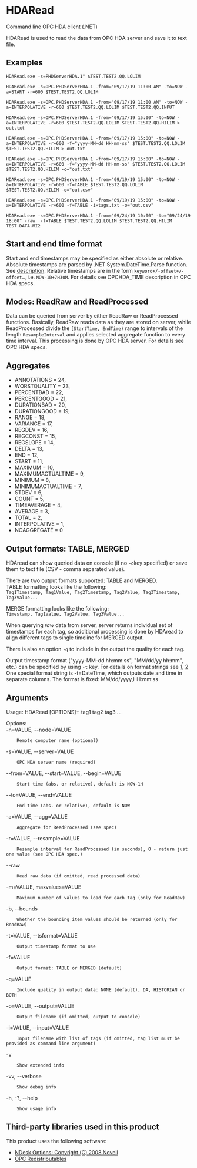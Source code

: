HDARead
=======

Command line OPC HDA client (.NET)

HDARead is used to read the data from OPC HDA server and save it to text file.

Examples
--------

~~~~
HDARead.exe -s=PHDServerHDA.1" $TEST.TEST2.QQ.LOLIM

HDARead.exe -s=OPC.PHDServerHDA.1 -from="09/17/19 11:00 AM" -to=NOW -a=START -r=600 $TEST.TEST2.QQ.LOLIM

HDARead.exe -s=OPC.PHDServerHDA.1 -from="09/17/19 11:00 AM" -to=NOW -a=INTERPOLATIVE -r=600 $TEST.TEST2.QQ.LOLIM $TEST.TEST2.QQ.INPUT

HDARead.exe -s=OPC.PHDServerHDA.1 -from="09/17/19 15:00" -to=NOW -a=INTERPOLATIVE -r=600 $TEST.TEST2.QQ.LOLIM $TEST.TEST2.QQ.HILIM > out.txt

HDARead.exe -s=OPC.PHDServerHDA.1 -from="09/17/19 15:00" -to=NOW -a=INTERPOLATIVE -r=600 -f="yyyy-MM-dd HH-mm-ss" $TEST.TEST2.QQ.LOLIM $TEST.TEST2.QQ.HILIM > out.txt

HDARead.exe -s=OPC.PHDServerHDA.1 -from="09/17/19 15:00" -to=NOW -a=INTERPOLATIVE -r=600 -f="yyyy-MM-dd HH-mm-ss" $TEST.TEST2.QQ.LOLIM $TEST.TEST2.QQ.HILIM -o="out.txt"

HDARead.exe -s=OPC.PHDServerHDA.1 -from="09/19/19 15:00" -to=NOW -a=INTERPOLATIVE -r=600 -f=TABLE $TEST.TEST2.QQ.LOLIM $TEST.TEST2.QQ.HILIM -o="out.csv"

HDARead.exe -s=OPC.PHDServerHDA.1 -from="09/19/19 15:00" -to=NOW -a=INTERPOLATIVE -r=600 -f=TABLE -i=tags.txt -o="out.csv"

HDARead.exe -s=OPC.PHDServerHDA.1 -from="09/24/19 10:00" -to="09/24/19 18:00" -raw  -f=TABLE $TEST.TEST2.QQ.LOLIM $TEST.TEST2.QQ.HILIM TEST.DATA.MI2
~~~~

Start and end time format
-------------------------

Start and end timestamps may be specified as either absolute or relative. Absolute timestamps are parsed by .NET System.DateTime.Parse function. See [description](https://docs.microsoft.com/en-us/dotnet/api/system.datetime.parse). Relative timestamps are in the form `keyword+/-offset+/-offset…`, i.e. `NOW-1D+7H30M`. For details see OPCHDA_TIME description in OPC HDA specs.

Modes: ReadRaw and ReadProcessed
--------------------------------

Data can be queried from server by either ReadRaw or ReadProcessed functions. Basically, ReadRaw reads data as they are stored on server, while ReadProcessed divide the `[StartTime, EndTime)` range to intervals of the length `ResampleInterval` and applies selected aggregate function to every time interval. This processing is done by OPC HDA server. For details see OPC HDA specs.

Aggregates
----------

- ANNOTATIONS = 24,
- WORSTQUALITY = 23,
- PERCENTBAD = 22,
- PERCENTGOOD = 21,
- DURATIONBAD = 20,
- DURATIONGOOD = 19,
- RANGE = 18,
- VARIANCE = 17,
- REGDEV = 16,
- REGCONST = 15,
- REGSLOPE = 14,
- DELTA = 13,
- END = 12,
- START = 11,
- MAXIMUM = 10,
- MAXIMUMACTUALTIME = 9,
- MINIMUM = 8,
- MINIMUMACTUALTIME = 7,
- STDEV = 6,
- COUNT = 5,
- TIMEAVERAGE = 4,
- AVERAGE = 3,
- TOTAL = 2,
- INTERPOLATIVE = 1,
- NOAGGREGATE = 0

Output formats: TABLE, MERGED
-----------------------------

HDAread can show queried data on console (if no `-o`key specified) or save them to text file (CSV - comma separated value). 

There are two output formats supported: TABLE and MERGED.  
TABLE formatting looks like the following:  
`Tag1Timestamp, Tag1Value, Tag2Timestamp, Tag2Value, Tag3Timestamp, Tag3Value...`

MERGE formatting looks like the following:  
`Timestamp, Tag1Value, Tag2Value, Tag3Value...`

When querying *raw* data from server, server returns individual set of timestamps for each tag, so additional processing is done by HDAread to align different tags to single timeline for MERGED output. 

There is also an option `-q` to include in the output the quality for each tag.

Output timestamp format ("yyyy-MM-dd hh:mm:ss", "MM/dd/yy hh:mm", etc.) can be specified by using `-t` key. For details on format strings see [1](https://docs.microsoft.com/en-us/dotnet/standard/base-types/standard-date-and-time-format-strings), [2](https://docs.microsoft.com/en-us/dotnet/standard/base-types/custom-date-and-time-format-strings)
One special format string is -t=DateTime, which outputs date and time in separate columns. The format is fixed: MM/dd/yyyy,HH:mm:ss
 
Arguments
---------

Usage: HDARead [OPTIONS]+ tag1 tag2 tag3 ...

Options:  
  -n=VALUE, --node=VALUE
    
        Remote computer name (optional)
        
  -s=VALUE, --server=VALUE

        OPC HDA server name (required)

  --from=VALUE, --start=VALUE, --begin=VALUE

        Start time (abs. or relative), default is NOW-1H

  --to=VALUE, --end=VALUE
    
        End time (abs. or relative), default is NOW

  -a=VALUE, --agg=VALUE
  
        Aggregate for ReadProcessed (see spec)
   
   -r=VALUE, --resample=VALUE    
        
        Resample interval for ReadProcessed (in seconds), 0 - return just one value (see OPC HDA spec.)
        
   --raw
   
        Read raw data (if omitted, read processed data)
   
   -m=VALUE, maxvalues=VALUE
   
        Maximum number of values to load for each tag (only for ReadRaw)
   
   -b, --bounds
        
        Whether the bounding item values should be returned (only for ReadRaw)

  -t=VALUE, --tsformat=VALUE
  
        Output timestamp format to use
  
  -f=VALUE
  
        Output format: TABLE or MERGED (default)
        
  -q=VALUE
  
        Include quality in output data: NONE (default), DA, HISTORIAN or BOTH
        
  -o=VALUE, --output=VALUE

        Output filename (if omitted, output to console)
        
  -i=VALUE, --input=VALUE  
  
        Input filename with list of tags (if omitted, tag list must be provided as command line argument)
        
  -v
   
        Show extended info


  -vv, --verbose
   
        Show debug info
        
  -h, -?, --help

        Show usage info


Third-party libraries used in this product
-----------------------------------------
This product uses the following software:
 - [NDesk Options:  Copyright (C) 2008 Novell](http://www.ndesk.org/Options)
 - [OPC Redistributables](https://opcfoundation.org/developer-tools/samples-and-tools-classic/core-components/)